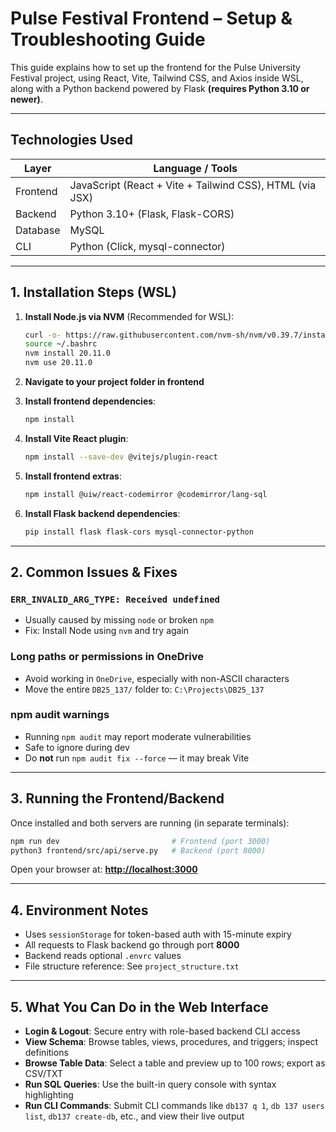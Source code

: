 # Pulse Festival Frontend – Setup & Troubleshooting Guide

This guide explains how to set up the frontend for the Pulse University Festival project, using React, Vite, Tailwind CSS, and Axios inside WSL, along with a Python backend powered by Flask **(requires Python 3.10 or newer)**.

---

## Technologies Used

| Layer     | Language / Tools                         |
|-----------|-------------------------------------------|
| Frontend  | JavaScript (React + Vite + Tailwind CSS), HTML (via JSX) |
| Backend   | Python 3.10+ (Flask, Flask-CORS)         |
| Database  | MySQL                        |
| CLI       | Python (Click, mysql-connector)          |

---

## 1. Installation Steps (WSL)

1. **Install Node.js via NVM** (Recommended for WSL):

   ```bash
   curl -o- https://raw.githubusercontent.com/nvm-sh/nvm/v0.39.7/install.sh | bash
   source ~/.bashrc
   nvm install 20.11.0
   nvm use 20.11.0
   ```

2. **Navigate to your project folder in frontend**

3. **Install frontend dependencies**:

   ```bash
   npm install
   ```

4. **Install Vite React plugin**:

   ```bash
   npm install --save-dev @vitejs/plugin-react
   ```

5. **Install frontend extras**:

   ```bash
   npm install @uiw/react-codemirror @codemirror/lang-sql
   ```

6. **Install Flask backend dependencies**:

   ```bash
   pip install flask flask-cors mysql-connector-python
   ```

---

## 2. Common Issues & Fixes

### `ERR_INVALID_ARG_TYPE: Received undefined`

* Usually caused by missing `node` or broken `npm`
* Fix: Install Node using `nvm` and try again

### Long paths or permissions in OneDrive

* Avoid working in `OneDrive`, especially with non-ASCII characters
* Move the entire `DB25_137/` folder to: `C:\Projects\DB25_137`

### npm audit warnings

* Running `npm audit` may report moderate vulnerabilities
* Safe to ignore during dev
* Do **not** run `npm audit fix --force` — it may break Vite

---

## 3. Running the Frontend/Backend

Once installed and both servers are running (in separate terminals):

```bash
npm run dev                         # Frontend (port 3000)
python3 frontend/src/api/serve.py   # Backend (port 8000)
```

Open your browser at:
**[http://localhost:3000](http://localhost:3000)**

---

## 4. Environment Notes

- Uses `sessionStorage` for token-based auth with 15-minute expiry
- All requests to Flask backend go through port **8000**
- Backend reads optional `.envrc` values
- File structure reference: See `project_structure.txt`

---

## 5. What You Can Do in the Web Interface

- **Login & Logout**: Secure entry with role-based backend CLI access
- **View Schema**: Browse tables, views, procedures, and triggers; inspect definitions
- **Browse Table Data**: Select a table and preview up to 100 rows; export as CSV/TXT
- **Run SQL Queries**: Use the built-in query console with syntax highlighting
- **Run CLI Commands**: Submit CLI commands like `db137 q 1`, `db 137 users list`, `db137 create-db`, etc., and view their live output
